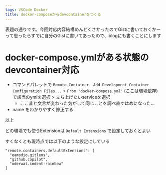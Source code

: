 ```yaml
---
tags: VSCode Docker
title: docker-composeからdevcontainerをつくる
---
```


表題の通りです。今回対応内容結構めんどくさかったのでGistに書いておくかーって思ったらすでに自分のGistに書いてあったので、blogにも書くことにします


# docker-compose.ymlがある状態のdevcontainer対応

- コマンドパレットで `Remote-Container: Add Development Container Configuration Files...` > `From 'docker-compose.yml'` (ここは環境依存) で該当のymlを選択 > 立ち上げたいserviceを選択
   - ここ昔と文言が変わった気がして同じことを調べ直すはめになった…
- name をわかりやすく修正する


以上

どの環境でも使うExtensionは `Default Extensions` で設定しておくとよい

すくなくとも現時点では以下のような設定にしている
```
"remote.containers.defaultExtensions": [
  "eamodio.gitlens",
  "github.copilot",
  "oderwat.indent-rainbow"
]
```

